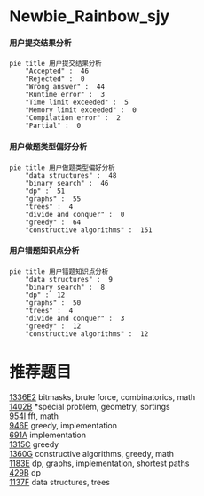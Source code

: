 # Newbie_Rainbow_sjy

<!-- tabs:start -->



#### **用户提交结果分析**

```mermaid
pie title 用户提交结果分析
    "Accepted" :  46
    "Rejected" :  0
    "Wrong answer" :  44
    "Runtime error" :  3
    "Time limit exceeded" :  5
    "Memory limit exceeded" :  0
    "Compilation error" :  2
    "Partial" :  0
```

#### **用户做题类型偏好分析**

```mermaid
pie title 用户做题类型偏好分析
    "data structures" :  48
    "binary search" :  46
    "dp" :  51
    "graphs" :  55
    "trees" :  4
    "divide and conquer" :  0
    "greedy" :  64
    "constructive algorithms" :  151
```
#### **用户错题知识点分析**

```mermaid
pie title 用户错题知识点分析
    "data structures" :  9
    "binary search" :  8
    "dp" :  12
    "graphs" :  50
    "trees" :  4
    "divide and conquer" :  3
    "greedy" :  12
    "constructive algorithms" :  12
```



<!-- tabs:end -->
# 推荐题目
[1336E2](https://codeforces.com/contest/1336E/problem/2)		bitmasks,
                        brute force,
                        combinatorics,
                        math		  
[1402B](https://codeforces.com/contest/1402/problem/B)		*special problem,
                        geometry,
                        sortings		  
[954I](https://codeforces.com/contest/954/problem/I)		fft,
                        math		  
[946E](https://codeforces.com/contest/946/problem/E)		greedy,
                        implementation		  
[691A](https://codeforces.com/contest/691/problem/A)		implementation		  
[1315C](https://codeforces.com/contest/1315/problem/C)		greedy		  
[1360G](https://codeforces.com/contest/1360/problem/G)		constructive algorithms,
                        greedy,
                        math		  
[1183E](https://codeforces.com/contest/1183/problem/E)		dp,
                        graphs,
                        implementation,
                        shortest paths		  
[429B](https://codeforces.com/contest/429/problem/B)		dp		  
[1137F](https://codeforces.com/contest/1137/problem/F)		data structures,
                        trees		  
